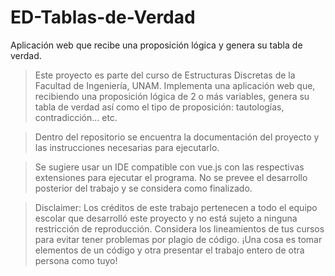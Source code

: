 # ED-Tablas-de-Verdad
Aplicación web que recibe una proposición lógica y genera su tabla de verdad.


> Este proyecto es parte del curso de Estructuras Discretas de la Facultad de Ingeniería, UNAM. Implementa una aplicación web que, recibiendo una proposición
  lógica de 2 o más variables, genera su tabla de verdad así como el tipo de proposición: tautologías, contradicción... etc.
  
> Dentro del repositorio se encuentra la documentación del proyecto y las instrucciones necesarias para ejecutarlo. 
  
> Se sugiere usar un IDE compatible con vue.js con las respectivas extensiones para ejecutar el programa. No se prevee el desarrollo posterior del trabajo 
  y se considera como finalizado. 
  
  > Disclaimer: Los créditos de este trabajo pertenecen a todo el equipo escolar que desarrolló este proyecto y no está sujeto a ninguna restricción de reproducción. Considera 
  los lineamientos de tus cursos para evitar tener problemas por plagio de código. ¡Una cosa es tomar elementos de un código y otra presentar el trabajo entero de otra persona 
  como tuyo!

